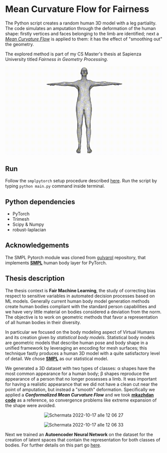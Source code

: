 # Mean Curvature Flow for Fairness

The Python script creates a random human 3D model with a leg partiality.
The code simulates an amputation through the deformation of the human shape: firstly vertices and faces belonging to the limb are identified; next a [<i>Mean Curvature Flow</i>](https://en.wikipedia.org/wiki/Mean_curvature_flow) is applied to them: it has the effect of "smoothing out" the geometry.

The explored method is part of my CS Master's thesis at Sapienza University titled <i>Fairness in Geometry Processing</i>.

![](https://github.com/luismautone/MCF-FairnessGeometryProcessing/blob/main/images/mcf.gif)

## Run

Follow the ```smplpytorch``` setup procedure described [here](https://github.com/gulvarol/smplpytorch).
Run the script by typing ```python main.py``` command inside terminal.

## Python dependencies

<ul>
  <li>PyTorch</li>
  <li>Trimesh</li>
  <li>Scipy & Numpy</li>
  <li>robust-laplacian</li>
</ul>

## Acknowledgements

The SMPL Pytorch module was cloned from [gulvarol](https://github.com/gulvarol/smplpytorch) repository, that implements [<b>SMPL</b>](https://smpl.is.tue.mpg.de) human body layer for PyTorch.


## Thesis description

The thesis context is <b>Fair Machine Learning</b>, the study of correcting bias respect to sensitive variables in automated decision processes based on ML models.
Generally current human body model generation methods create human bodies compliant with the standard person capabilities and we have very little material on bodies considered a deviation from the norm. The objective is to work on geometric methods that favor a representation of all human bodies in their diversity.

In particular we focused on the body modeling aspect of Virtual Humans and its creation given by <i>statistical body models</i>. Statistical body models are geometric models that describe human pose and body shape in a unified framework by leveraging an encoding for mesh surfaces; this technique fastly produces a human 3D model with a quite satisfactory level of detail. 
We chose [<b>SMPL</b>](https://smpl.is.tue.mpg.de) as our statistical model.

We generated a 3D dataset with two types of classes: α shapes have the most common appearance for a human body; β shapes reproduce the appearance of a person that no longer possesses a limb. It was important for having a realistic appearance that we did not have a clean cut near the point of amputation, but instead a "smooth" deformation.
Specifically we applied a <b><i>Conformalized Mean Curvature Flow</i></b> and we took [<b>mkazhdan code</b>](https://github.com/mkazhdan/ConformalizedMCF) as a reference, so convergence problems like extreme expansion of the shape were avoided.

<p align="center"><img width="1141" alt="Schermata 2022-10-17 alle 12 06 27" src="https://user-images.githubusercontent.com/34343511/196150981-12eeeb9d-7508-406e-a1d1-67a85d75d3ab.png"></p>
<p align="center"><img width="1283" alt="Schermata 2022-10-17 alle 12 06 33" src="https://user-images.githubusercontent.com/34343511/196151017-009fda55-5920-480d-8680-ce8027895ecc.png"></p>

Next we trained an <b>Autoencoder Neural Network</b> on the dataset for the creation of latent spaces that contain the representation for both classes of bodies. For further details on this part go [here](https://github.com/luismautone/autoencoder-fairness).
